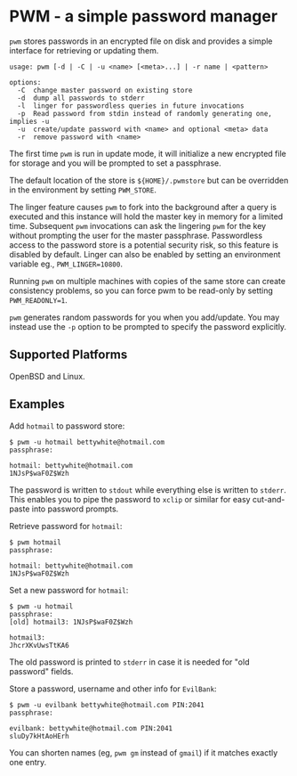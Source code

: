 PWM - a simple password manager
==

`pwm` stores passwords in an encrypted file on disk and provides a simple interface for retrieving or updating them.

```
usage: pwm [-d | -C | -u <name> [<meta>...] | -r name | <pattern>

options:
  -C  change master password on existing store
  -d  dump all passwords to stderr
  -l  linger for passwordless queries in future invocations
  -p  Read password from stdin instead of randomly generating one, implies -u
  -u  create/update password with <name> and optional <meta> data
  -r  remove password with <name>
```
The first time `pwm` is run in update mode, it will initialize a
new encrypted file for storage and you will be prompted to set a
passphrase.

The default location of the store is `${HOME}/.pwmstore`
but can be overridden in the environment by setting `PWM_STORE`.

The linger feature causes `pwm` to fork into the background after
a query is executed and this instance will hold the master key in
memory for a limited time. Subsequent `pwm` invocations can ask the
lingering `pwm` for the key without prompting the user for the master
passphrase. Passwordless access to the password store is a potential
security risk, so this feature is disabled by default. Linger can also
be enabled by setting an environment variable eg., `PWM_LINGER=10800`.

Running `pwm` on multiple machines with copies of the same store can
create consistency problems, so you can force pwm to be read-only by
setting `PWM_READONLY=1`.

`pwm` generates random passwords for you when you add/update. You may
instead use the `-p` option to be prompted to specify the password
explicitly.

Supported Platforms
--
OpenBSD and Linux.


Examples
--

Add `hotmail` to password store:
```
$ pwm -u hotmail bettywhite@hotmail.com
passphrase:

hotmail: bettywhite@hotmail.com
1NJsP$waF0Z$Wzh
```
The password is written to `stdout` while everything else is written to `stderr`. This
enables you to pipe the password to `xclip` or similar for easy cut-and-paste into password prompts.

Retrieve password for `hotmail`:
```
$ pwm hotmail
passphrase:

hotmail: bettywhite@hotmail.com
1NJsP$waF0Z$Wzh
```

Set a new password for `hotmail`:
```
$ pwm -u hotmail
passphrase:
[old] hotmail3: 1NJsP$waF0Z$Wzh

hotmail3:
JhcrXKvUwsTtKA6
```
The old password is printed to `stderr` in case it is needed for "old password" fields.

Store a password, username and other info for `EvilBank`:
```
$ pwm -u evilbank bettywhite@hotmail.com PIN:2041
passphrase:

evilbank: bettywhite@hotmail.com PIN:2041
sluDy7kHtAoHErh
```
You can shorten names (eg, `pwm gm` instead of `gmail`) if it
matches exactly one entry.
